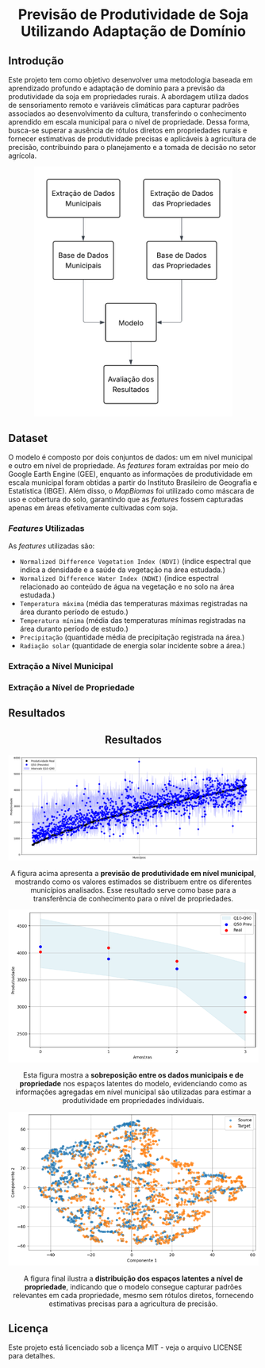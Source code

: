 <div align="center">

# Previsão de Produtividade de Soja Utilizando Adaptação de Domínio

<div align="left">

## Introdução

Este projeto tem como objetivo desenvolver uma metodologia baseada em aprendizado profundo e adaptação de domínio para a previsão da produtividade da soja em propriedades rurais. A abordagem utiliza dados de sensoriamento remoto e variáveis climáticas para capturar padrões associados ao desenvolvimento da cultura, transferindo o conhecimento aprendido em escala municipal para o nível de propriedade. Dessa forma, busca-se superar a ausência de rótulos diretos em propriedades rurais e fornecer estimativas de produtividade precisas e aplicáveis à agricultura de precisão, contribuindo para o planejamento e a tomada de decisão no setor agrícola.

<div align="center">

  <img src="Diagramas do Projeto/resumo_projeto.png" width="400" alt="Fluxograma geral do prjeto desenvolvido."/>

<div align="left">

## Dataset

O modelo é composto por dois conjuntos de dados: um em nível municipal e outro em nível de propriedade. As *features* foram extraídas por meio do Google Earth Engine (GEE), enquanto as informações de produtividade em escala municipal foram obtidas a partir do Instituto Brasileiro de Geografia e Estatística (IBGE). Além disso, o *MapBiomas* foi utilizado como máscara de uso e cobertura do solo, garantindo que as *features* fossem capturadas apenas em áreas efetivamente cultivadas com soja.

### *Features* Utilizadas

As *features* utilizadas são:

* `Normalized Difference Vegetation Index (NDVI)`  (índice espectral que indica a densidade e a saúde da vegetação na área estudada.)
* `Normalized Difference Water Index (NDWI)`       (índice espectral relacionado ao conteúdo de água na vegetação e no solo na área estudada.)
* `Temperatura máxima`                             (média das temperaturas máximas registradas na área duranto período de estudo.)
* `Temperatura mínima`                             (média das temperaturas mínimas registradas na área duranto período de estudo.)
* `Precipitação`                                   (quantidade média de precipitação registrada na área.)
* `Radiação solar`                                 (quantidade de energia solar incidente sobre a área.)

### Extração a Nível Municipal

### Extração a Nível de Propriedade

## Resultados

<div align="center">

## Resultados

<img src="Resultados/resultado_municipio.png" width="600" alt="Resultado da previsão a nível municipal"/>

A figura acima apresenta a **previsão de produtividade em nível municipal**, mostrando como os valores estimados se distribuem entre os diferentes municípios analisados. Esse resultado serve como base para a transferência de conhecimento para o nível de propriedades.

<img src="Resultados/resultado_propriedade.png" width="600" alt="Resultado da sobreposição entre os espaços latentes"/>

Esta figura mostra a **sobreposição entre os dados municipais e de propriedade** nos espaços latentes do modelo, evidenciando como as informações agregadas em nível municipal são utilizadas para estimar a produtividade em propriedades individuais.

<img src="Resultados/espacos_latentes.png" width="600" alt="Resultados a nível de propriedade"/>

A figura final ilustra a **distribuição dos espaços latentes a nível de propriedade**, indicando que o modelo consegue capturar padrões relevantes em cada propriedade, mesmo sem rótulos diretos, fornecendo estimativas precisas para a agricultura de precisão.
</div>

## Licença

Este projeto está licenciado sob a licença MIT - veja o arquivo LICENSE para detalhes.
